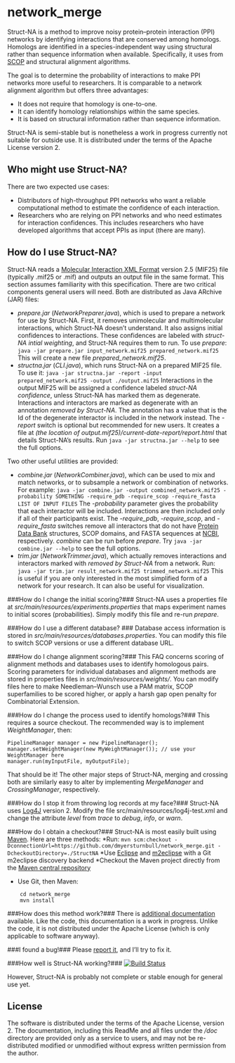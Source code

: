 network_merge
=============

Struct-NA is a method to improve noisy protein–protein interaction (PPI) networks by identifying interactions that are conserved among homologs.
Homologs are identified in a species-independent way using structural rather than sequence information when available. Specifically, it uses from [SCOP](http://scop.berkeley.edu/) and structural alignment algorithms.

The goal is to determine the probability of interactions to make PPI networks more useful to researchers.
It is comparable to a network alignment algorithm but offers three advantages:
* It does not require that homology is one-to-one.
* It can identify homology relationships within the same species.
* It is based on structural information rather than sequence information.

Struct-NA is semi-stable but is nonetheless a work in progress currently not suitable for outside use.
It is distributed under the terms of the Apache License version 2.

Who might use Struct-NA?
-----------------------

There are two expected use cases:
* Distributors of high-throughput PPI networks who want a reliable computational method to estimate the confidence of each interaction.
* Researchers who are relying on PPI networks and who need estimates for interaction confidences. This includes researchers who have developed algorithms that accept PPIs as input (there are many).

How do I use Struct-NA?
----------------------

Struct-NA reads a [Molecular Interaction XML Format](http://www.psidev.info/node/60) version 2.5 (MIF25) file (typically .mif25 or .mif) and outputs an output file in the same format.
This section assumes familiarity with this specification.
There are two critical components general users will need. Both are distributed as Java ARchive (JAR) files:
* *prepare.jar* (*NetworkPreparer.java*), which is used to prepare a network for use by Struct-NA. First, it removes unimolecular and multimolecular interactions, which Struct-NA doesn’t understand. It also assigns initial confidences to interactions. These confidences are labeled with *struct-NA intial weighting*, and Struct-NA requires them to run. To use *prepare*:
```java -jar prepare.jar input_network.mif25 prepared_network.mif25```
This will create a new file *prepared_network.mif25*.
* *structna.jar* (*CLI.java*), which runs Struct-NA on a prepared MIF25 file. To use it:
```java -jar structna.jar -report -input prepared_network.mif25 -output ./output.mif25```
Interactions in the output MIF25 will be assigned a confidence labeled *struct-NA confidence*, unless Struct-NA has marked them as degenerate. Interactions and interactors are marked as degenerate with an annotation *removed by Struct-NA*. The annotation has a value that is the Id of the degenerate interactor is included in the network instead.
The *-report* switch is optional but recommended for new users. It creates a file at *(the location of output.mif25)/current-date-report/report.html* that details Struct-NA’s results.
Run ```java -jar structna.jar --help``` to see the full options.

Two other useful utilities are provided:
* *combine.jar* (*NetworkCombiner.java*), which can be used to mix and match networks, or to subsample a network or combination of networks. For example:
```java -jar combine.jar -output combined_network.mif25 -probability SOMETHING -require_pdb -require_scop -require_fasta LIST OF INPUT FILES```
The *-probability* parameter gives the probability that each interactor will be included. Interactions are then included only if all of their participants exist. The *-require_pdb*, *-require_scop*, and *-require_fasta* switches remove all interactors that do not have [Protein Data Bank](http://pdb.org/) structures, SCOP domains, and FASTA sequences at [NCBI](http://www.ncbi.nlm.nih.gov/), respectively. *combine* can be run before *prepare*.
Try ```java -jar combine.jar --help``` to see the full options.
* *trim.jar* (*NetworkTrimmer.java*), which actually removes interactions and interactors marked with *removed by Struct-NA* from a network. Run:
```java -jar trim.jar result_network.mif25 trimmed_network.mif25```
This is useful if you are only interested in the most simplified form of a network for your research. It can also be useful for visualization.

###How do I change the initial scoring?###
Struct-NA uses a properties file at *src/main/resources/experiments.properties* that maps experiment names to initial scores (probabilities).
Simply modify this file and re-run *prepare*.

###How do I use a different database? ###
Database access information is stored in *src/main/resources/databases.properties*. You can modify this file to switch SCOP versions or use a different database URL.

###How do I change alignment scoring?###
This FAQ concerns scoring of alignment methods and databases uses to identify homologous pairs.
Scoring parameters for individual databases and alignment methods are stored in properties files in *src/main/resources/weights/*. You can modify files here to make Needleman–Wunsch use a PAM matrix, SCOP superfamilies to be scored higher, or apply a harsh gap open penalty for Combinatorial Extension.

###How do I change the process used to identify homologs?###
This requires a source checkout.
The recommended way is to implement *WeightManager*, then:
```
PipelineManager manager = new PipelineManager();
manager.setWeightManager(new MyWeightManager()); // use your WeightManager here
manager.run(myInputFile, myOutputFile);
```
That should be it! The other major steps of Struct-NA, merging and crossing both are similarly easy to alter by implementing *MergeManager* and *CrossingManager*, respectively.

###How do I stop it from throwing log records at my face?###
Struct-NA uses [Log4J](http://logging.apache.org/log4j/) version 2. Modify the file src/main/resources/log4j-test.xml and change the attribute *level* from *trace* to *debug*, *info*, or *warn*.

###How do I obtain a checkout?###
Struct-NA is most easily built using [Maven](http://maven.apache.org/). Here are three methods:
*Run: ```mvn scm:checkout -DconnectionUrl=https://github.com/dmyersturnbull/network_merge.git -DcheckoutDirectory=./StructNA```
*Use [Eclipse](http://eclipse.org) and [m2eclipse](http://m2eclipse.codehaus.org/) with a Git m2eclipse discovery backend
*Checkout the Maven project directly from the [Maven central repository](http://search.maven.org/)
* Use Git, then Maven:
```git clone https://github.com/dmyersturnbull/network_merge.git
	cd network_merge
	mvn install
```

###How does this method work?###
There is [additional documentation](https://github.com/dmyersturnbull/network_merge/blob/master/doc/description.tex) available. Like the code, this documentation is a work in progress. Unlike the code, it is not distributed under the Apache License (which is only applicable to software anyway).

###I found a bug!###
Please [report it](https://github.com/dmyersturnbull/network_merge/issues), and I’ll try to fix it.

###How well is Struct-NA working?###
[![Build Status](https://travis-ci.org/dmyersturnbull/network_merge.png)](https://travis-ci.org/dmyersturnbull/network_merge)

However, Struct-NA is probably not complete or stable enough for general use yet.

License
-------
The software is distributed under the terms of the Apache License, version 2. The documentation, including this ReadMe and all files under the */doc* directory are provided only as a service to users, and may not be re-distributed modified or unmodified without express written permission from the author.